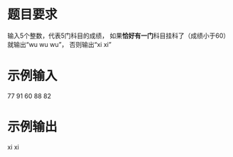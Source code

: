 # 题目要求
输入5个整数，代表5门科目的成绩，
如果**恰好有一门**科目挂科了（成绩小于60）就输出“wu wu wu”，
否则输出“xi xi”
# 示例输入
77 91 60 88 82
# 示例输出
xi xi
